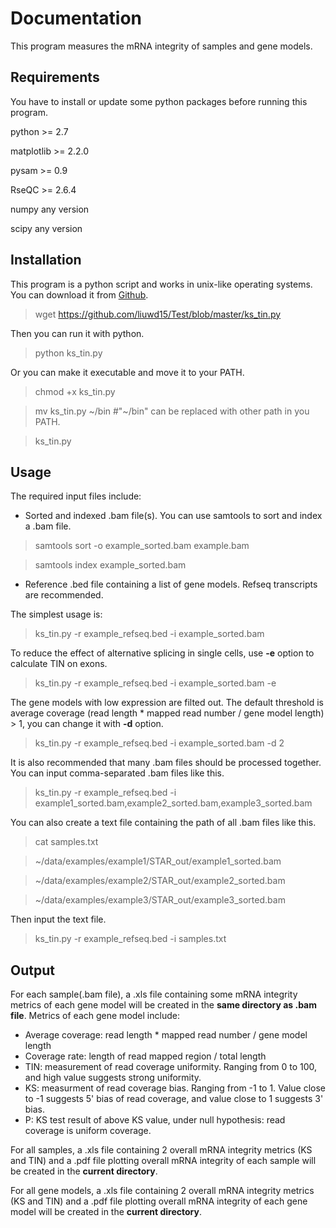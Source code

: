 ﻿# Documentation
This program measures the mRNA integrity of samples and gene models.

## Requirements
You have to install or update some python packages before running this program.   

python >= 2.7   

matplotlib >= 2.2.0   

pysam >= 0.9   

RseQC >= 2.6.4   

numpy any version   

scipy any version   

## Installation
This program is a python script and works in unix-like operating systems.
You can download it from [Github](https://github.com/liuwd15/Test/blob/master/ks_tin.py).
> wget https://github.com/liuwd15/Test/blob/master/ks_tin.py

Then you can run it with python.
> python ks_tin.py

Or you can make it executable and move it to your PATH.
> chmod +x ks_tin.py  

> mv ks_tin.py \~/bin #"\~/bin" can be replaced with other path in you PATH.  

> ks_tin.py

## Usage
The required input files include:

* Sorted and indexed .bam file(s). You can use samtools to sort and index a .bam file.
> samtools sort -o example_sorted.bam example.bam  

> samtools index example_sorted.bam

* Reference .bed file containing a list of gene models. Refseq transcripts are recommended.

The simplest usage is:
> ks_tin.py -r example_refseq.bed -i example_sorted.bam

To reduce the effect of alternative splicing in single cells, use **-e** option to calculate TIN on exons.
> ks_tin.py -r example_refseq.bed -i example_sorted.bam -e

The gene models with low expression are filted out. The default threshold is average coverage (read length * mapped read number / gene model length) > 1, you can change it with **-d** option.
> ks_tin.py -r example_refseq.bed -i example_sorted.bam -d 2

It is also recommended that many .bam files should be processed together.
You can input comma-separated .bam files like this.
>ks_tin.py -r example_refseq.bed -i example1_sorted.bam,example2_sorted.bam,example3_sorted.bam

You can also create a text file containing the path of all .bam files like this.
> cat samples.txt  

> ~/data/examples/example1/STAR_out/example1_sorted.bam  

> ~/data/examples/example2/STAR_out/example2_sorted.bam  

> ~/data/examples/example3/STAR_out/example3_sorted.bam

Then input the text file.
> ks_tin.py -r example_refseq.bed -i samples.txt

## Output
For each sample(.bam file), a .xls file containing some mRNA integrity metrics of each gene model will be created in the **same directory as .bam file**.
Metrics of each gene model include:

* Average coverage: read length * mapped read number / gene model length
* Coverage rate: length of read mapped region / total length
* TIN: measurement of read coverage uniformity. Ranging from 0 to 100, and high value suggests strong uniformity.
* KS: measurment of read coverage bias. Ranging from -1 to 1. Value close to -1 suggests 5' bias of read coverage, and value close to 1 suggests 3' bias.
* P: KS test result of above KS value, under null hypothesis: read coverage is uniform coverage.

For all samples, a .xls file containing 2 overall mRNA integrity metrics (KS and TIN) and a .pdf file plotting overall mRNA integrity of each sample will be created in the **current directory**.   

For all gene models, a .xls file containing 2 overall mRNA integrity metrics (KS and TIN) and a .pdf file plotting overall mRNA integrity of each gene model will be created in the **current directory**.  
